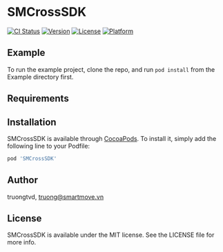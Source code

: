 # SMCrossSDK

[![CI Status](https://img.shields.io/travis/truongtvd/SMCrossSDK.svg?style=flat)](https://travis-ci.org/truongtvd/SMCrossSDK)
[![Version](https://img.shields.io/cocoapods/v/SMCrossSDK.svg?style=flat)](https://cocoapods.org/pods/SMCrossSDK)
[![License](https://img.shields.io/cocoapods/l/SMCrossSDK.svg?style=flat)](https://cocoapods.org/pods/SMCrossSDK)
[![Platform](https://img.shields.io/cocoapods/p/SMCrossSDK.svg?style=flat)](https://cocoapods.org/pods/SMCrossSDK)

## Example

To run the example project, clone the repo, and run `pod install` from the Example directory first.

## Requirements

## Installation

SMCrossSDK is available through [CocoaPods](https://cocoapods.org). To install
it, simply add the following line to your Podfile:

```ruby
pod 'SMCrossSDK'
```

## Author

truongtvd, truong@smartmove.vn

## License

SMCrossSDK is available under the MIT license. See the LICENSE file for more info.
